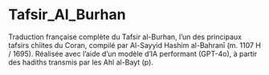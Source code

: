 # Tafsir_Al_Burhan
Traduction française complète du Tafsir al-Burhan, l’un des principaux tafsirs chiites du Coran, compilé par Al-Sayyid Hashim al-Bahranī (m. 1107 H / 1695). Réalisée avec l’aide d’un modèle d’IA performant (GPT-4o), à partir des hadiths transmis par les Ahl al-Bayt (p).
